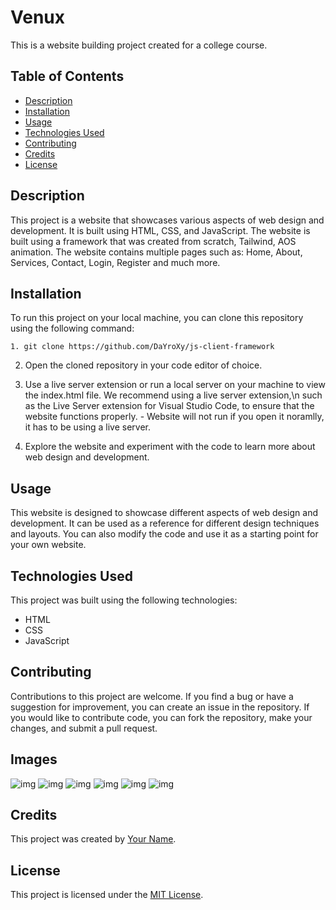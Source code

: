 # Venux

This is a website building project created for a college course.

## Table of Contents

- [Description](#description)
- [Installation](#installation)
- [Usage](#usage)
- [Technologies Used](#technologies-used)
- [Contributing](#contributing)
- [Credits](#credits)
- [License](#license)

## Description

This project is a website that showcases various aspects of web design and development. It is built using HTML, CSS, and JavaScript. The website is built using a framework that was created from scratch, Tailwind, AOS animation. The website contains multiple pages such as: Home, About, Services, Contact, Login, Register and much more.

## Installation

To run this project on your local machine, you can clone this repository using the following command:

```
1. git clone https://github.com/DaYroXy/js-client-framework
```
2. Open the cloned repository in your code editor of choice.
3. Use a live server extension or run a local server on your machine to view the index.html file. We recommend using a live server extension,\n such as the Live Server extension for Visual Studio Code, to ensure that the website functions properly. - Website will not run if you open it noramlly, it has to be using a live server.

4. Explore the website and experiment with the code to learn more about web design and development.

## Usage

This website is designed to showcase different aspects of web design and development. It can be used as a reference for different design techniques and layouts. You can also modify the code and use it as a starting point for your own website.

## Technologies Used

This project was built using the following technologies:

- HTML
- CSS
- JavaScript

## Contributing

Contributions to this project are welcome. If you find a bug or have a suggestion for improvement, you can create an issue in the repository. If you would like to contribute code, you can fork the repository, make your changes, and submit a pull request.

## Images

![img](https://imgur.com/SIdX7X6)
![img](https://imgur.com/sQIcwjI)
![img](https://imgur.com/Z4u3hMx)
![img](https://imgur.com/gaJlouP)
![img](https://imgur.com/4XhVPZG)
![img](https://imgur.com/9EaWhyC)

## Credits

This project was created by [Your Name](https://github.com/DaYroXy/).

## License

This project is licensed under the [MIT License](https://opensource.org/licenses/MIT).
